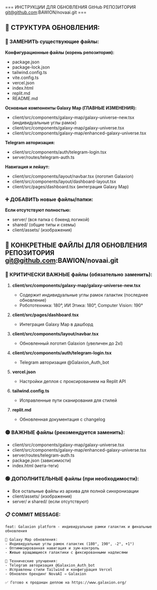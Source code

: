 === ИНСТРУКЦИИ ДЛЯ ОБНОВЛЕНИЯ GitHub РЕПОЗИТОРИЯ git@github.com:BAWION/novaai.git ===

## 📁 СТРУКТУРА ОБНОВЛЕНИЯ:

### 🔄 ЗАМЕНИТЬ существующие файлы:

**Конфигурационные файлы (корень репозитория):**
- package.json
- package-lock.json
- tailwind.config.ts
- vite.config.ts
- vercel.json
- index.html
- replit.md
- README.md

**Основные компоненты Galaxy Map (ГЛАВНЫЕ ИЗМЕНЕНИЯ):**
- client/src/components/galaxy-map/galaxy-universe-new.tsx (индивидуальные углы рамок)
- client/src/components/galaxy-map/galaxy-universe.tsx
- client/src/components/galaxy-map/enhanced-galaxy-universe.tsx

**Telegram авторизация:**
- client/src/components/auth/telegram-login.tsx
- server/routes/telegram-auth.ts

**Навигация и лейаут:**
- client/src/components/layout/navbar.tsx (логотип Galaxion)
- client/src/components/layout/dashboard-layout.tsx
- client/src/pages/dashboard.tsx (интеграция Galaxy Map)

### ➕ ДОБАВИТЬ новые файлы/папки:

**Если отсутствуют полностью:**
- server/ (вся папка с бэкенд логикой)
- shared/ (общие типы и схемы)
- client/assets/ (изображения)

## 🎯 КОНКРЕТНЫЕ ФАЙЛЫ ДЛЯ ОБНОВЛЕНИЯ РЕПОЗИТОРИЯ git@github.com:BAWION/novaai.git

### 🔴 КРИТИЧЕСКИ ВАЖНЫЕ файлы (обязательно заменить):

1. **client/src/components/galaxy-map/galaxy-universe-new.tsx**
   - Содержит индивидуальные углы рамок галактик (последнее обновление)
   - Робототехника: 180°, ИИ Этика: 180°, Computer Vision: 190°

2. **client/src/pages/dashboard.tsx**
   - Интеграция Galaxy Map в дашборд

3. **client/src/components/layout/navbar.tsx**
   - Обновленный логотип Galaxion (увеличен до 2xl)

4. **client/src/components/auth/telegram-login.tsx**
   - Telegram авторизация @Galaxion_Auth_bot

5. **vercel.json**
   - Настройки деплоя с проксированием на Replit API

6. **tailwind.config.ts**
   - Исправленные пути сканирования для стилей

7. **replit.md**
   - Обновленная документация с changelog

### 🟡 ВАЖНЫЕ файлы (рекомендуется заменить):

- client/src/components/galaxy-map/galaxy-universe.tsx
- client/src/components/galaxy-map/enhanced-galaxy-universe.tsx
- server/routes/telegram-auth.ts
- package.json (зависимости)
- index.html (мета-теги)

### 🟢 ДОПОЛНИТЕЛЬНЫЕ файлы (при необходимости):

- Все остальные файлы из архива для полной синхронизации
- client/assets/ (изображения)
- server/ и shared/ (если отсутствуют)

### 📋 COMMIT MESSAGE:
```
feat: Galaxion platform - индивидуальные рамки галактик и финальные обновления

🌌 Galaxy Map обновления:
- Индивидуальные углы рамок галактик (180°, 190°, -2°, +1°)
- Оптимизированная навигация и зум-контроль
- Живые вращающиеся галактики с фиксированными надписями

🔧 Технические улучшения:
- Telegram авторизация @Galaxion_Auth_bot
- Исправлены стили Tailwind и конфигурация Vercel
- Обновлен брендинг NovaAI → Galaxion

✅ Готово к продакшн деплою на https://www.galaxion.org/
```
